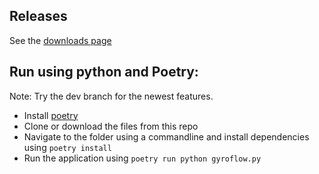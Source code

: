 ## Releases
See the [downloads page](https://elvinchen.com/gyroflow/download/)


## Run using python and Poetry:
Note: Try the dev branch for the newest features.

* Install [poetry](https://python-poetry.org/docs/#installation)
* Clone or download the files from this repo
* Navigate to the folder using a commandline and install dependencies using `poetry install`
* Run the application using `poetry run python gyroflow.py`
